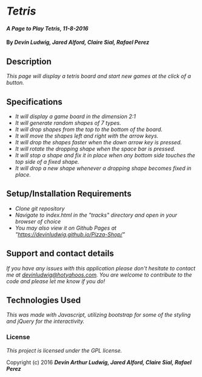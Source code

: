 # _Tetris_

#### _A Page to Play Tetris, 11-8-2016_

#### By _**Devin Ludwig, Jared Alford, Claire Sial, Rafael Perez**_

## Description

_This page will display a tetris board and start new games at the click of a button._

## Specifications

* _It will display a game board in the dimension 2:1_
* _It will generate random shapes of 7 types._
* _It will drop shapes from the top to the bottom of the board._
* _It will move the shapes left and right with the arrow keys._
* _It will drop the shapes faster when the down arrow key is pressed._
* _It will rotate the dropping shape when the space bar is pressed._
* _It will stop a shape and fix it in place when any bottom side touches the top side of a fixed shape._
* _It will drop a new shape whenever a dropping shape becomes fixed in place._

## Setup/Installation Requirements

* _Clone git repository_
* _Navigate to index.html in the "tracks" directory and open in your browser of choice_
* _You may also view it on Github Pages at "https://devinludwig.github.io/Pizza-Shop/"_


## Support and contact details

_If you have any issues with this application please don't hesitate to contact me at devinludwig@hotyahoos.com. You are welcome to contribute to the code and please let me know if you do!_

## Technologies Used

_This was made with Javascript, utilizing bootstrap for some of the styling and jQuery for the interactivity._

### License

*This project is licensed under the GPL license.*

Copyright (c) 2016 **_Devin Arthur Ludwig, Jared Alford, Claire Sial, Rafael Perez_**
